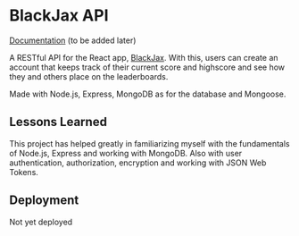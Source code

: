 # BlackJax API

[Documentation](https://blackjax.netlify.app/) (to be added later)

A RESTful API for the React app, [BlackJax](https://blackjax.netlify.app/). With this, users can create an account that keeps track of their current score and highscore and see how they and others place on the leaderboards.

Made with Node.js, Express, MongoDB as for the database and Mongoose.

## Lessons Learned

This project has helped greatly in familiarizing myself with the fundamentals of Node.js, Express and working with MongoDB. Also with user authentication, authorization, encryption and working with JSON Web Tokens.

## Deployment

Not yet deployed

<!-- Deployed with [netlify](https://www.netlify.com/) -->
